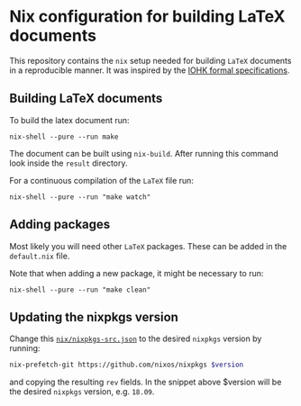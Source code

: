 # Nix configuration for building LaTeX documents

This repository contains the `nix` setup needed for building `LaTeX` documents
in a reproducible manner. It was inspired by the [IOHK formal
specifications](https://github.com/input-output-hk/cardano-ledger-specs).

## Building LaTeX documents

To build the latex document run:

```shell
nix-shell --pure --run make
```

The document can be built using `nix-build`. After running this command look
inside the `result` directory.

For a continuous compilation of the `LaTeX` file run:

```shell
nix-shell --pure --run "make watch"
```

## Adding packages

Most likely you will need other `LaTeX` packages. These can be added in the
`default.nix` file.

Note that when adding a new package, it might be necessary to run:

```shell
nix-shell --pure --run "make clean"
```

## Updating the nixpkgs version

Change this [`nix/nixpkgs-src.json`](nix/nixpkgs-src.json) to the desired
`nixpkgs` version by running:

```sh
nix-prefetch-git https://github.com/nixos/nixpkgs $version
```

and copying the resulting `rev` fields. In the snippet above $version will be
the desired `nixpkgs` version, e.g. `18.09`.
